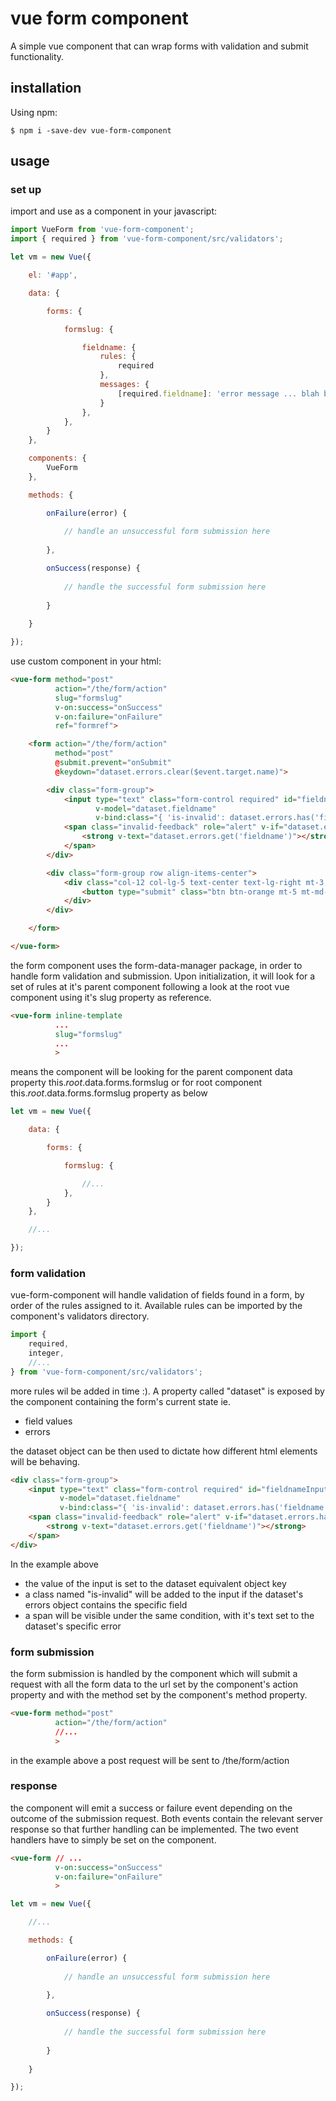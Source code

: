 # vue form component

A simple vue component that can wrap forms with validation and submit functionality. 

## installation 

Using npm:

```shell
$ npm i -save-dev vue-form-component
```

## usage

### set up

import and use as a component in your javascript: 

```js
import VueForm from 'vue-form-component';
import { required } from 'vue-form-component/src/validators';

let vm = new Vue({

    el: '#app',

    data: {

        forms: {

            formslug: {

                fieldname: {
                    rules: {
                        required
                    },
                    messages: {
                        [required.fieldname]: 'error message ... blah blah blah'
                    }
                },
            },
        }
    },

    components: {
        VueForm
    },

    methods: {

        onFailure(error) {
            
            // handle an unsuccessful form submission here
            
        },

        onSuccess(response) {
            
            // handle the successful form submission here
            
        }
        
    }

});
```
use custom component in your html:
```html
<vue-form method="post"
          action="/the/form/action"
          slug="formslug"
          v-on:success="onSuccess"
          v-on:failure="onFailure"
          ref="formref">

    <form action="/the/form/action"
          method="post"
          @submit.prevent="onSubmit"
          @keydown="dataset.errors.clear($event.target.name)">

        <div class="form-group">
            <input type="text" class="form-control required" id="fieldnameInput" placeholder="" name="fieldname"
                   v-model="dataset.fieldname"
                   v-bind:class="{ 'is-invalid': dataset.errors.has('fieldname') }">
            <span class="invalid-feedback" role="alert" v-if="dataset.errors.has('fieldname')">
                <strong v-text="dataset.errors.get('fieldname')"></strong>
            </span>
        </div>

        <div class="form-group row align-items-center">
            <div class="col-12 col-lg-5 text-center text-lg-right mt-3 mt-lg-0">
                <button type="submit" class="btn btn-orange mt-5 mt-md-0 mb-0">submit</button>
            </div>
        </div>

    </form>

</vue-form>
```

the form component uses the form-data-manager package, in order to handle form validation and submission. 
Upon initialization, it will look for a set of rules at it's parent component following a look at the root vue component using it's slug property as reference.

```html
<vue-form inline-template
          ...
          slug="formslug"
          ...
          >
```
means the component will be looking for the parent component data property this.$root.$data.forms.formslug or for root component this.$root.$data.forms.formslug property as below 

```js
let vm = new Vue({

    data: {

        forms: {

            formslug: {

                //...
            },
        }
    },

    //...

});
``` 

### form validation
vue-form-component will handle validation of fields found in a form, by order of the rules assigned to it. 
Available rules can be imported by the component's validators directory.

```js
import { 
    required, 
    integer, 
    //...
} from 'vue-form-component/src/validators';
```   
more rules wil be added in time :). A property called "dataset" is exposed by the component containing the form's current state ie. 

* field values 
* errors 

the dataset object can be then used to dictate how different html elements will be behaving.  

```html
<div class="form-group">
    <input type="text" class="form-control required" id="fieldnameInput" placeholder="" name="fieldname"
           v-model="dataset.fieldname"
           v-bind:class="{ 'is-invalid': dataset.errors.has('fieldname') }">
    <span class="invalid-feedback" role="alert" v-if="dataset.errors.has('fieldname')">
        <strong v-text="dataset.errors.get('fieldname')"></strong>
    </span>
</div>
``` 
In the example above 
* the value of the input is set to the dataset equivalent object key
* a class named "is-invalid" will be added to the input if the dataset's errors object contains the specific field
* a span will be visible under the same condition, with it's text set to the dataset's specific error


### form submission
the form submission is handled by the component which will submit a request with all the form data to the url set by the component's action property and with the method set by the component's method property. 

```html
<vue-form method="post"
          action="/the/form/action"
          //...
          >
```
in the example above a post request will be sent to /the/form/action 

### response 
the component will emit a success or failure event depending on the outcome of the submission request. Both events contain the relevant server response so that further handling can be implemented. The two event handlers have to simply be set on the component.

```html
<vue-form // ...
          v-on:success="onSuccess"
          v-on:failure="onFailure"
          >
```

```js
let vm = new Vue({

    //...

    methods: {

        onFailure(error) {
            
            // handle an unsuccessful form submission here
            
        },

        onSuccess(response) {
            
            // handle the successful form submission here
            
        }
        
    }

});
```